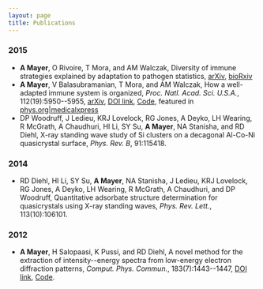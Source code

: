```yaml
---
layout: page
title: Publications
---
```


### 2015

*    **A Mayer**, O Rivoire, T Mora, and AM Walczak, Diversity of immune strategies explained by adaptation to pathogen statistics, [arXiv](http://arxiv.org/abs/1511.08836), [bioRxiv](http://biorxiv.org/content/early/2015/11/27/033159)
*    **A Mayer**, V Balasubramanian, T Mora, and AM Walczak, How a well-adapted immune system is organized, *Proc. Natl. Acad. Sci. U.S.A.*, 112(19):5950--5955, [arXiv](http://arxiv.org/abs/1407.6888), [DOI link](http://dx.doi.org/10.1073/pnas.1421827112), [Code](https://github.com/andim/optimmune), featured in [phys.org|medicalxpress](http://medicalxpress.com/news/2015-05-host-thyself-immune-self-organizes-minimize.html)
*    DP Woodruff, J Ledieu, KRJ Lovelock, RG Jones, A Deyko, LH Wearing, R McGrath, A Chaudhuri, HI Li, SY Su, **A Mayer**, NA Stanisha, and RD Diehl, X-ray standing wave study of Si clusters on a decagonal Al-Co-Ni quasicrystal surface, *Phys. Rev. B*, 91:115418.

### 2014

*    RD Diehl, HI Li, SY Su, **A Mayer**, NA Stanisha, J Ledieu, KRJ Lovelock, RG Jones, A Deyko, LH Wearing, R McGrath, A Chaudhuri, and DP Woodruff, Quantitative adsorbate structure determination for quasicrystals using X-ray standing waves, *Phys. Rev. Lett.*, 113(10):106101.

### 2012

*    **A Mayer**, H Salopaasi, K Pussi, and RD Diehl, A novel method for the extraction of intensity--energy spectra from low-energy electron diffraction patterns, *Comput. Phys. Commun.*, 183(7):1443--1447, [DOI link](http://dx.doi.org/10.1016/j.cpc.2012.02.019), [Code](https://github.com/andim/easyleed).

